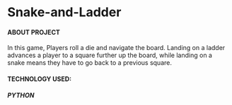 # Snake-and-Ladder

<h4>ABOUT PROJECT</h4>
<p> In this game, Players roll a die and navigate the board. Landing on a ladder advances a player to a square further up the board, while landing on a snake means they have to go back to a previous square. </>

<h4>TECHNOLOGY USED:</h4>
<h5><strong>PYTHON</strong></h5>
